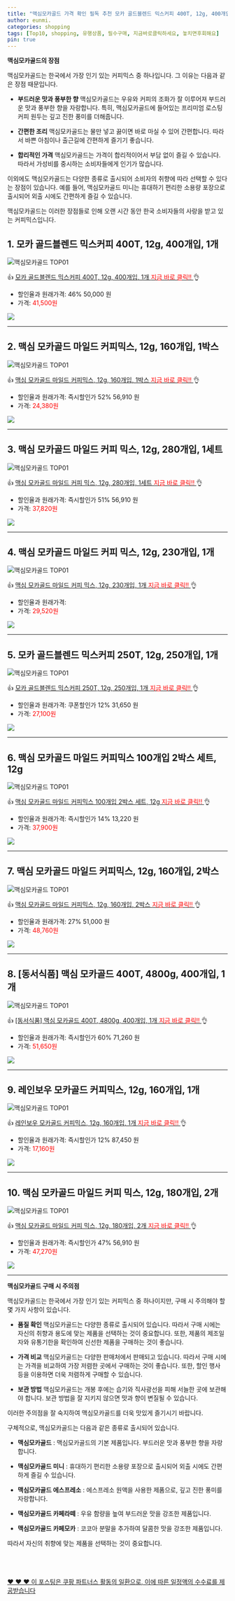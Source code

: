```yaml
---
title: "맥심모카골드 가격 확인 필독 추천 모카 골드블렌드 믹스커피 400T, 12g, 400개입, 1개 비교 장점 구매가이드"
author: eunmi.
categories: shopping
tags: [Top10, shopping, 유행상품, 필수구매, 지금바로클릭하세요, 놓치면후회해요]
pin: true
---
```

**맥심모카골드의 장점**

맥심모카골드는 한국에서 가장 인기 있는 커피믹스 중 하나입니다. 그 이유는 다음과 같은 장점 때문입니다.

* **부드러운 맛과 풍부한 향**
맥심모카골드는 우유와 커피의 조화가 잘 이루어져 부드러운 맛과 풍부한 향을 자랑합니다. 특히, 맥심모카골드에 들어있는 프리미엄 로스팅 커피 원두는 깊고 진한 풍미를 더해줍니다.

* **간편한 조리**
맥심모카골드는 물만 넣고 끓이면 바로 마실 수 있어 간편합니다. 따라서 바쁜 아침이나 출근길에 간편하게 즐기기 좋습니다.

* **합리적인 가격**
맥심모카골드는 가격이 합리적이어서 부담 없이 즐길 수 있습니다. 따라서 가성비를 중시하는 소비자들에게 인기가 많습니다.

이외에도 맥심모카골드는 다양한 종류로 출시되어 소비자의 취향에 따라 선택할 수 있다는 장점이 있습니다. 예를 들어, 맥심모카골드 미니는 휴대하기 편리한 소용량 포장으로 출시되어 외출 시에도 간편하게 즐길 수 있습니다.

맥심모카골드는 이러한 장점들로 인해 오랜 시간 동안 한국 소비자들의 사랑을 받고 있는 커피믹스입니다.

   

## 1. 모카 골드블렌드 믹스커피 400T, 12g, 400개입, 1개

![맥심모카골드 TOP01](https://thumbnail6.coupangcdn.com/thumbnails/remote/230x230ex/image/vendor_inventory/5d51/ac14a1b6c6c2228290bd70ff4d561a74a09e7e687ac2499baacf42420376.jpg)


👍 [모카 골드블렌드 믹스커피 400T, 12g, 400개입, 1개 <font color=red> 지금 바로 클릭!! </font> ](https://link.coupang.com/re/AFFSDP?lptag=AF3617701&subid=GithubCoopas&pageKey=6841963682&traceid=V0-153&itemId=16272451732&vendorItemId=83465150985) 👌 


- 할인율과 원래가격: 46%  50,000   원
- 가격: <span style='color:red'>41,500원</span>

[![](/discount_price.png)](https://link.coupang.com/re/AFFSDP?lptag=AF3617701&subid=GithubCoopas&pageKey=6841963682&traceid=V0-153&itemId=16272451732&vendorItemId=83465150985)

---


   

## 2. 맥심 모카골드 마일드 커피믹스, 12g, 160개입, 1박스

![맥심모카골드 TOP01](https://thumbnail6.coupangcdn.com/thumbnails/remote/230x230ex/image/retail/images/4282376875770945-55003122-84cd-4bb6-860f-25e4f7e5eece.jpg)


👍 [맥심 모카골드 마일드 커피믹스, 12g, 160개입, 1박스 <font color=red> 지금 바로 클릭!! </font> ](https://link.coupang.com/re/AFFSDP?lptag=AF3617701&subid=GithubCoopas&pageKey=7525033092&traceid=V0-153&itemId=17657253101&vendorItemId=71030128009) 👌 


- 할인율과 원래가격: 즉시할인가 52%  56,910   원
- 가격: <span style='color:red'>24,380원</span>

[![](/discount_price.png)](https://link.coupang.com/re/AFFSDP?lptag=AF3617701&subid=GithubCoopas&pageKey=7525033092&traceid=V0-153&itemId=17657253101&vendorItemId=71030128009)

---


   

## 3. 맥심 모카골드 마일드 커피 믹스, 12g, 280개입, 1세트

![맥심모카골드 TOP01](https://thumbnail8.coupangcdn.com/thumbnails/remote/230x230ex/image/vendor_inventory/6d53/1a1779e4556b8b8de10d2b3fed51b5fc797bd2d7bd0431ecbd4b2c507e18.jpeg)


👍 [맥심 모카골드 마일드 커피 믹스, 12g, 280개입, 1세트 <font color=red> 지금 바로 클릭!! </font> ](https://link.coupang.com/re/AFFSDP?lptag=AF3617701&subid=GithubCoopas&pageKey=7525033092&traceid=V0-153&itemId=19257248420&vendorItemId=87029109371) 👌 


- 할인율과 원래가격: 즉시할인가 51%  56,910   원
- 가격: <span style='color:red'>37,820원</span>

[![](/discount_price.png)](https://link.coupang.com/re/AFFSDP?lptag=AF3617701&subid=GithubCoopas&pageKey=7525033092&traceid=V0-153&itemId=19257248420&vendorItemId=87029109371)

---


   

## 4. 맥심 모카골드 마일드 커피 믹스, 12g, 230개입, 1개

![맥심모카골드 TOP01](https://thumbnail7.coupangcdn.com/thumbnails/remote/230x230ex/image/vendor_inventory/bb6a/63f4c23ef8ff5b06a916a8cf8cfa691a5efbf9593e5a8323f73c1a411d46.jpg)


👍 [맥심 모카골드 마일드 커피 믹스, 12g, 230개입, 1개 <font color=red> 지금 바로 클릭!! </font> ](https://link.coupang.com/re/AFFSDP?lptag=AF3617701&subid=GithubCoopas&pageKey=7525033092&traceid=V0-153&itemId=12752872213&vendorItemId=74335171694) 👌 


- 할인율과 원래가격: 
- 가격: <span style='color:red'>29,520원</span>

[![](/discount_price.png)](https://link.coupang.com/re/AFFSDP?lptag=AF3617701&subid=GithubCoopas&pageKey=7525033092&traceid=V0-153&itemId=12752872213&vendorItemId=74335171694)

---


   

## 5. 모카 골드블렌드 믹스커피 250T, 12g, 250개입, 1개

![맥심모카골드 TOP01](https://thumbnail8.coupangcdn.com/thumbnails/remote/230x230ex/image/vendor_inventory/4751/afd138a0bd7f8abeb7e17e3aa0d77311066bdacd1bb12dccaf67673e72bd.jpg)


👍 [모카 골드블렌드 믹스커피 250T, 12g, 250개입, 1개 <font color=red> 지금 바로 클릭!! </font> ](https://link.coupang.com/re/AFFSDP?lptag=AF3617701&subid=GithubCoopas&pageKey=6841963682&traceid=V0-153&itemId=16262548808&vendorItemId=83455400515) 👌 


- 할인율과 원래가격: 쿠폰할인가 12%  31,650   원
- 가격: <span style='color:red'>27,100원</span>

[![](/discount_price.png)](https://link.coupang.com/re/AFFSDP?lptag=AF3617701&subid=GithubCoopas&pageKey=6841963682&traceid=V0-153&itemId=16262548808&vendorItemId=83455400515)

---


   

## 6. 맥심 모카골드 마일드 커피믹스 100개입 2박스 세트, 12g

![맥심모카골드 TOP01](https://thumbnail9.coupangcdn.com/thumbnails/remote/230x230ex/image/vendor_inventory/a7e2/e82567a382ed48291c703d5d669844fe6fbb4047801f8ad6a275bb90afb9.jpg)


👍 [맥심 모카골드 마일드 커피믹스 100개입 2박스 세트, 12g <font color=red> 지금 바로 클릭!! </font> ](https://link.coupang.com/re/AFFSDP?lptag=AF3617701&subid=GithubCoopas&pageKey=7686884149&traceid=V0-153&itemId=20545305824&vendorItemId=87184492151) 👌 


- 할인율과 원래가격: 즉시할인가 14%  13,220   원
- 가격: <span style='color:red'>37,900원</span>

[![](/discount_price.png)](https://link.coupang.com/re/AFFSDP?lptag=AF3617701&subid=GithubCoopas&pageKey=7686884149&traceid=V0-153&itemId=20545305824&vendorItemId=87184492151)

---


   

## 7. 맥심 모카골드 마일드 커피믹스, 12g, 160개입, 2박스

![맥심모카골드 TOP01](https://thumbnail10.coupangcdn.com/thumbnails/remote/230x230ex/image/retail/images/631250883165396-16465121-4eec-4ffc-b626-d6f444fc7600.jpg)


👍 [맥심 모카골드 마일드 커피믹스, 12g, 160개입, 2박스 <font color=red> 지금 바로 클릭!! </font> ](https://link.coupang.com/re/AFFSDP?lptag=AF3617701&subid=GithubCoopas&pageKey=7525033092&traceid=V0-153&itemId=29650653&vendorItemId=85072690879) 👌 


- 할인율과 원래가격: 27%  51,000   원
- 가격: <span style='color:red'>48,760원</span>

[![](/discount_price.png)](https://link.coupang.com/re/AFFSDP?lptag=AF3617701&subid=GithubCoopas&pageKey=7525033092&traceid=V0-153&itemId=29650653&vendorItemId=85072690879)

---


   

## 8. [동서식품] 맥심 모카골드 400T, 4800g, 400개입, 1개

![맥심모카골드 TOP01](https://thumbnail6.coupangcdn.com/thumbnails/remote/230x230ex/image/vendor_inventory/4cc4/708f15d0e000a7d414032f074bc7d23ba818cb661832458073fa7401babc.jpg)


👍 [[동서식품] 맥심 모카골드 400T, 4800g, 400개입, 1개 <font color=red> 지금 바로 클릭!! </font> ](https://link.coupang.com/re/AFFSDP?lptag=AF3617701&subid=GithubCoopas&pageKey=7525033092&traceid=V0-153&itemId=19575169624&vendorItemId=3919120623) 👌 


- 할인율과 원래가격: 즉시할인가 60%  71,260   원
- 가격: <span style='color:red'>51,650원</span>

[![](/discount_price.png)](https://link.coupang.com/re/AFFSDP?lptag=AF3617701&subid=GithubCoopas&pageKey=7525033092&traceid=V0-153&itemId=19575169624&vendorItemId=3919120623)

---


   

## 9. 레인보우 모카골드 커피믹스, 12g, 160개입, 1개

![맥심모카골드 TOP01](https://thumbnail6.coupangcdn.com/thumbnails/remote/230x230ex/image/retail/images/679452720216193-069576da-5ac8-40a6-8546-3e56d20ec91b.jpg)


👍 [레인보우 모카골드 커피믹스, 12g, 160개입, 1개 <font color=red> 지금 바로 클릭!! </font> ](https://link.coupang.com/re/AFFSDP?lptag=AF3617701&subid=GithubCoopas&pageKey=7420644647&traceid=V0-153&itemId=19248518987&vendorItemId=3502444811) 👌 


- 할인율과 원래가격: 즉시할인가 12%  87,450   원
- 가격: <span style='color:red'>17,160원</span>

[![](/discount_price.png)](https://link.coupang.com/re/AFFSDP?lptag=AF3617701&subid=GithubCoopas&pageKey=7420644647&traceid=V0-153&itemId=19248518987&vendorItemId=3502444811)

---


   

## 10. 맥심 모카골드 마일드 커피 믹스, 12g, 180개입, 2개

![맥심모카골드 TOP01](https://thumbnail8.coupangcdn.com/thumbnails/remote/230x230ex/image/vendor_inventory/48a0/7b4dd47524258bb9e8e8f3c10d1931645bb54db5405cb5bd4f4011e4f2a2.jpg)


👍 [맥심 모카골드 마일드 커피 믹스, 12g, 180개입, 2개 <font color=red> 지금 바로 클릭!! </font> ](https://link.coupang.com/re/AFFSDP?lptag=AF3617701&subid=GithubCoopas&pageKey=7525033092&traceid=V0-153&itemId=18016950044&vendorItemId=86578043621) 👌 


- 할인율과 원래가격: 즉시할인가 47%  56,910   원
- 가격: <span style='color:red'>47,270원</span>

[![](/discount_price.png)](https://link.coupang.com/re/AFFSDP?lptag=AF3617701&subid=GithubCoopas&pageKey=7525033092&traceid=V0-153&itemId=18016950044&vendorItemId=86578043621)

---
**맥심모카골드 구매 시 주의점**

맥심모카골드는 한국에서 가장 인기 있는 커피믹스 중 하나이지만, 구매 시 주의해야 할 몇 가지 사항이 있습니다.

* **품질 확인**
맥심모카골드는 다양한 종류로 출시되어 있습니다. 따라서 구매 시에는 자신의 취향과 용도에 맞는 제품을 선택하는 것이 중요합니다. 또한, 제품의 제조일자와 유통기한을 확인하여 신선한 제품을 구매하는 것이 좋습니다.

* **가격 비교**
맥심모카골드는 다양한 판매처에서 판매되고 있습니다. 따라서 구매 시에는 가격을 비교하여 가장 저렴한 곳에서 구매하는 것이 좋습니다. 또한, 할인 행사 등을 이용하면 더욱 저렴하게 구매할 수 있습니다.

* **보관 방법**
맥심모카골드는 개봉 후에는 습기와 직사광선을 피해 서늘한 곳에 보관해야 합니다. 보관 방법을 잘 지키지 않으면 맛과 향이 변질될 수 있습니다.

이러한 주의점을 잘 숙지하여 맥심모카골드를 더욱 맛있게 즐기시기 바랍니다.

구체적으로, 맥심모카골드는 다음과 같은 종류로 출시되어 있습니다.

* **맥심모카골드**
: 맥심모카골드의 기본 제품입니다. 부드러운 맛과 풍부한 향을 자랑합니다.

* **맥심모카골드 미니**
: 휴대하기 편리한 소용량 포장으로 출시되어 외출 시에도 간편하게 즐길 수 있습니다.

* **맥심모카골드 에스프레소**
: 에스프레소 원액을 사용한 제품으로, 깊고 진한 풍미를 자랑합니다.

* **맥심모카골드 카페라떼**
: 우유 함량을 높여 부드러운 맛을 강조한 제품입니다.

* **맥심모카골드 카페모카**
: 코코아 분말을 추가하여 달콤한 맛을 강조한 제품입니다.

따라서 자신의 취향에 맞는 제품을 선택하는 것이 중요합니다.<br><br><br><br><br> [ ❤ ❤ ❤ 이 포스팅은 쿠팡 파트너스 활동의 일환으로, 이에 따른 일정액의 수수료를 제공받습니다](https://link.coupang.com/a/bcEFyh)